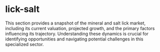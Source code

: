 # lick-salt
This section provides a snapshot of the mineral and salt lick market, including its current valuation, projected growth, and the primary factors influencing its trajectory. Understanding these dynamics is crucial for identifying opportunities and navigating potential challenges in this specialized sector.
